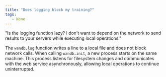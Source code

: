 ```yaml
---
title: "Does logging block my training?"
tags:
   - None
---
```

"Is the logging function lazy? I don't want to depend on the network to send results to your servers while executing local operations."

The `wandb.log` function writes a line to a local file and does not block network calls. When calling `wandb.init`, a new process starts on the same machine. This process listens for filesystem changes and communicates with the web service asynchronously, allowing local operations to continue uninterrupted.